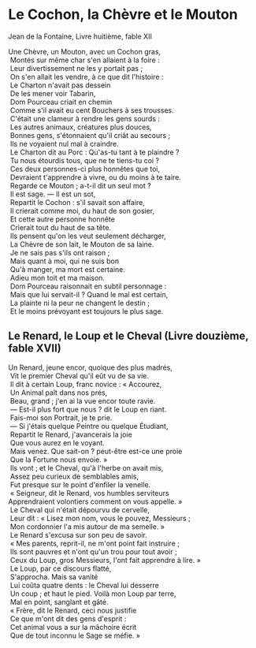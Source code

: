 # Le Cochon, la Chèvre et le Mouton
Jean de la Fontaine, Livre huitième, fable XII

Une Chèvre, un Mouton, avec un Cochon gras,<br /> Montés sur même char s'en allaient à la foire :<br /> Leur divertissement ne les y portait pas ;<br /> On s'en allait les vendre, à ce que dit l'histoire :<br /> Le Charton n'avait pas dessein<br /> De les mener voir Tabarin,<br /> Dom Pourceau criait en chemin<br /> Comme s'il avait eu cent Bouchers à ses trousses.<br /> C'était une clameur à rendre les gens sourds :<br /> Les autres animaux, créatures plus douces,<br /> Bonnes gens, s'étonnaient qu'il criât au secours ;<br /> Ils ne voyaient nul mal à craindre.<br /> Le Charton dit au Porc : Qu'as-tu tant à te plaindre ?<br /> Tu nous étourdis tous, que ne te tiens-tu coi ?<br /> Ces deux personnes-ci plus honnêtes que toi,<br /> Devraient t'apprendre à vivre, ou du moins à te taire.<br /> Regarde ce Mouton ; a-t-il dit un seul mot ?<br /> Il est sage. — Il est un sot,<br /> Repartit le Cochon : s'il savait son affaire,<br /> Il crierait comme moi, du haut de son gosier,<br /> Et cette autre personne honnête<br /> Crierait tout du haut de sa tête.<br /> Ils pensent qu'on les veut seulement décharger,<br /> La Chèvre de son lait, le Mouton de sa laine.<br /> Je ne sais pas s'ils ont raison ;<br /> Mais quant à moi, qui ne suis bon<br /> Qu'à manger, ma mort est certaine.<br /> Adieu mon toit et ma maison.<br /> Dom Pourceau raisonnait en subtil personnage :<br /> Mais que lui servait-il ? Quand le mal est certain,<br /> La plainte ni la peur ne changent le destin ;<br /> Et le moins prévoyant est toujours le plus sage.

## Le Renard, le Loup et le Cheval (Livre douzième, fable XVII)

Un Renard, jeune encor, quoique des plus madrés,<br /> Vit le premier Cheval qu'il eût vu de sa vie.<br /> Il dit à certain Loup, franc novice : « Accourez,<br /> Un Animal paît dans nos prés,<br /> Beau, grand ; j'en ai la vue encor toute ravie.<br /> — Est-il plus fort que nous ? dit le Loup en riant.<br /> Fais-moi son Portrait, je te prie.<br /> — Si j'étais quelque Peintre ou quelque Étudiant,<br /> Repartit le Renard, j'avancerais la joie<br /> Que vous aurez en le voyant.<br /> Mais venez. Que sait-on ? peut-être est-ce une proie<br /> Que la Fortune nous envoie. »<br /> Ils vont ; et le Cheval, qu'à l'herbe on avait mis,<br /> Assez peu curieux de semblables amis,<br /> Fut presque sur le point d'enfiler la venelle.<br /> « Seigneur, dit le Renard, vos humbles serviteurs<br />
Apprendraient volontiers comment on vous appelle. »<br /> Le Cheval qui n'était dépourvu de cervelle,<br /> Leur dit : « Lisez mon nom, vous le pouvez, Messieurs ;<br /> Mon cordonnier l'a mis autour de ma semelle. »<br /> Le Renard s'excusa sur son peu de savoir.<br /> « Mes parents, reprit-il, ne m'ont point fait instruire ;<br /> Ils sont pauvres et n'ont qu'un trou pour tout avoir ;<br /> Ceux du Loup, gros Messieurs, l'ont fait apprendre à lire. »<br /> Le Loup, par ce discours flatté,<br /> S'approcha. Mais sa vanité<br /> Lui coûta quatre dents : le Cheval lui desserre<br /> Un coup ; et haut le pied. Voilà mon Loup par terre,<br /> Mal en point, sanglant et gâté.<br /> « Frère, dit le Renard, ceci nous justifie<br /> Ce que m'ont dit des gens d'esprit :<br /> Cet animal vous a sur la mâchoire écrit<br /> Que de tout inconnu le Sage se méfie. »
